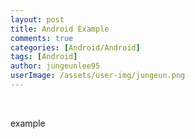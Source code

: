 ```yaml
---
layout: post
title: Android Example
comments: true
categories: [Android/Android]
tags: [Android]
author: jungeunlee95
userImage: /assets/user-img/jungeun.png
---
```








<br>

example

